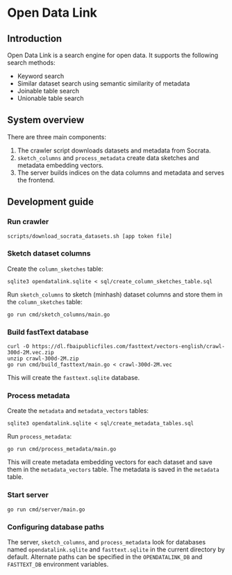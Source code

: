 # Open Data Link

## Introduction

Open Data Link is a search engine for open data. It supports the following
search methods:

- Keyword search
- Similar dataset search using semantic similarity of metadata
- Joinable table search
- Unionable table search

## System overview

There are three main components:

1. The crawler script downloads datasets and metadata from Socrata.
2. `sketch_columns` and `process_metadata` create data sketches and metadata
   embedding vectors.
3. The server builds indices on the data columns and metadata and serves the
   frontend.

## Development guide

### Run crawler

    scripts/download_socrata_datasets.sh [app token file]

### Sketch dataset columns

Create the `column_sketches` table:

    sqlite3 opendatalink.sqlite < sql/create_column_sketches_table.sql

Run `sketch_columns` to sketch (minhash) dataset columns and store them in the
`column_sketches` table:

    go run cmd/sketch_columns/main.go

### Build fastText database

    curl -O https://dl.fbaipublicfiles.com/fasttext/vectors-english/crawl-300d-2M.vec.zip
    unzip crawl-300d-2M.zip
    go run cmd/build_fasttext/main.go < crawl-300d-2M.vec

This will create the `fasttext.sqlite` database.

### Process metadata

Create the `metadata` and `metadata_vectors` tables:

    sqlite3 opendatalink.sqlite < sql/create_metadata_tables.sql

Run `process_metadata`:

    go run cmd/process_metadata/main.go

This will create metadata embedding vectors for each dataset and save them in
the `metadata_vectors` table. The metadata is saved in the `metadata` table.

### Start server

    go run cmd/server/main.go

### Configuring database paths

The server, `sketch_columns`, and `process_metadata` look for databases named
`opendatalink.sqlite` and `fasttext.sqlite` in the current directory by default.
Alternate paths can be specified in the `OPENDATALINK_DB` and `FASTTEXT_DB`
environment variables.
